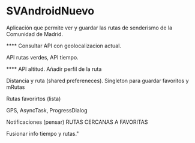 # SVAndroidNuevo

Aplicación que permite ver y guardar las rutas de senderismo de la Comunidad de Madrid.

**** Consultar API con geolocalizacion actual.

API rutas verdes, API tiempo.

**** API altitud. Añadir perfil de la ruta

Distancia y ruta (shared prefereneces). Singleton para guardar favoritos y mRutas

Rutas favorirtos (lista)

GPS, AsyncTask, ProgressDialog

Notificaciones (pensar) RUTAS CERCANAS A FAVORITAS

Fusionar info tiempo y rutas."
